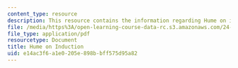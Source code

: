 ```yaml
---
content_type: resource
description: This resource contains the information regarding Hume on induction.
file: /media/https%3A/open-learning-course-data-rc.s3.amazonaws.com/24-01-classics-of-western-philosophy-spring-2016/e14ac3f6a1e0205e898bbff575d95a82_MIT24_01S16_SES16.pdf
file_type: application/pdf
resourcetype: Document
title: Hume on Induction
uid: e14ac3f6-a1e0-205e-898b-bff575d95a82
---
```

